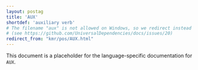 ```yaml
---
layout: postag
title: 'AUX'
shortdef: 'auxiliary verb'
# The filename "aux" is not allowed on Windows, so we redirect instead
# (see https://github.com/UniversalDependencies/docs/issues/20)
redirect_from: "kmr/pos/AUX.html"
---
```


This document is a placeholder for the language-specific documentation
for `AUX`.
